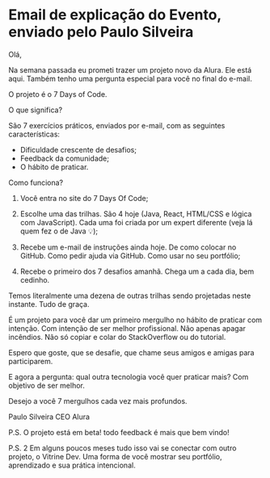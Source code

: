# Email de explicação do Evento, enviado pelo Paulo Silveira

Olá,

Na semana passada eu prometi trazer um projeto novo da Alura. Ele está aqui. Também tenho uma pergunta especial para você no final do e-mail.

O projeto é o 7 Days of Code.

O que significa?

São 7 exercícios práticos, enviados por e-mail, com as seguintes características:

- Dificuldade crescente de desafios;
- Feedback da comunidade;
- O hábito de praticar.

Como funciona?

1. Você entra no site do 7 Days Of Code;

2. Escolhe uma das trilhas. São 4 hoje (Java, React, HTML/CSS e lógica com JavaScript). Cada uma foi criada por um expert diferente (veja lá quem fez o de Java 💡);

3. Recebe um e-mail de instruções ainda hoje. De como colocar no GitHub. Como pedir ajuda via GitHub. Como usar no seu portfólio;

4. Recebe o primeiro dos 7 desafios amanhã. Chega um a cada dia, bem cedinho.

Temos literalmente uma dezena de outras trilhas sendo projetadas neste instante. Tudo de graça.

É um projeto para você dar um primeiro mergulho no hábito de praticar com intenção. Com intenção de ser melhor profissional. Não apenas apagar incêndios. Não só copiar e colar do StackOverflow ou do tutorial.

Espero que goste, que se desafie, que chame seus amigos e amigas para participarem.

E agora a pergunta: qual outra tecnologia você quer praticar mais? Com objetivo de ser melhor.

Desejo a você 7 mergulhos cada vez mais profundos.

Paulo Silveira
CEO Alura

P.S. O projeto está em beta! todo feedback é mais que bem vindo!

P.S. 2 Em alguns poucos meses tudo isso vai se conectar com outro projeto, o Vitrine Dev. Uma forma de você mostrar seu portfólio, aprendizado e sua prática intencional.
